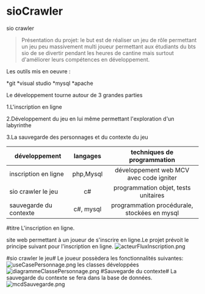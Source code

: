 # sioCrawler
sio crawler
>Présentation du projet: le but est de réaliser un jeu de rôle permettant un jeu
peu massivement multi joueur permettant aux étudiants du bts sio de se divertir pendant 
les heures de cantine mais surtout d'améliorer leurs compétences en développement.
>
Les outils mis en oeuvre :
>
*git
*visual studio
*mysql
*apache
>
Le développement tourne autour de 3 grandes parties
>
1.L'inscription en ligne
>
2.Développement du jeu en lui même permettant l'exploration d'un labyrinthe
>
3.La sauvegarde des personnages et du contexte du jeu
>
|développement         |langages |techniques de programmation                   |
|----------------------|:-------:|:--------------------------------------------:|
|inscription en ligne  |php,Mysql|développement web MCV avec code igniter       |
|sio crawler le jeu    |c#       |programmation objet, tests unitaires          |
|sauvegarde du contexte|c#, mysql|programmation procédurale, stockées en mysql  |
>
#titre L'inscription en ligne.
>
site web permettant à un joueur de s'inscrire en ligne.Le projet prévoit le principe suivant 
pour l'inscription en ligne.
![acteurFluxInscription.png](imagesTpGit/acteurFluxInscription.png)
>
#sio crawler le jeu#
Le joueur possèdera les fonctionnalités suivantes:
![useCasePersonnage.png](imagesTpGit/useCasePersonnage.png)
les classes développées
![diagrammeClassePersonnage.png](imagesTpGit/diagrammeClassePersonnage.png)
#Sauvegarde du contexte#
La sauvegarde du contexte se fera dans la base de données.
![mcdSauvegarde.png](imagesTpGit/mcdSauvegarde.png)

